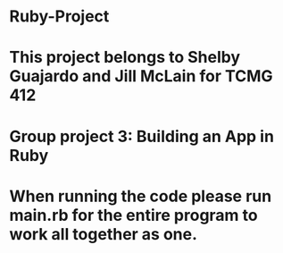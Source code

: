 # Ruby-Project
# This project belongs to Shelby Guajardo and Jill McLain for TCMG 412 
# Group project 3: Building an App in Ruby
# When running the code please run main.rb for the entire program to work all together as one. 
